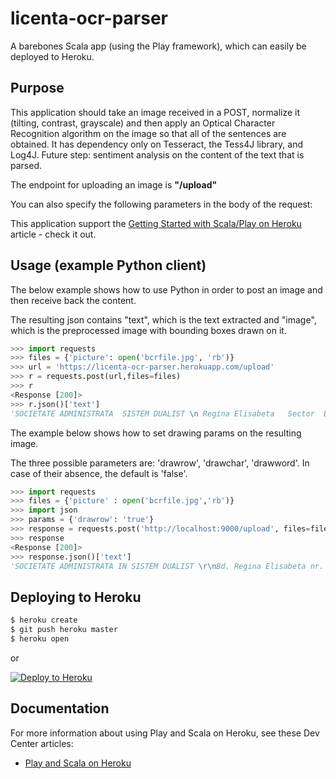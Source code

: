 # licenta-ocr-parser

A barebones Scala app (using the Play framework), which can easily be deployed to Heroku. 

## Purpose 

This application should take an image received in a POST, normalize it (tilting, contrast, grayscale) and then apply an
Optical Character Recognition algorithm on the image so that all of the sentences are obtained. It has dependency only on
Tesseract, the Tess4J library, and Log4J. Future step: sentiment analysis on the content of the text that is parsed.

The endpoint for uploading an image is __"/upload"__

You can also specify the following parameters in the body of the request:


This application support the [Getting Started with Scala/Play on Heroku](https://devcenter.heroku.com/articles/getting-started-with-scala) article - check it out.

## Usage (example Python client)

The below example shows how to use Python in order to post an image and then receive back the content.

The resulting json contains "text", which is the text extracted and "image", which is the preprocessed image with
bounding boxes drawn on it.

```python
>>> import requests
>>> files = {'picture': open('bcrfile.jpg', 'rb')}
>>> url = 'https://licenta-ocr-parser.herokuapp.com/upload'
>>> r = requests.post(url,files=files)
>>> r
<Response [200]>
>>> r.json()['text']
'SOCIETATE ADMINISTRATA  SISTEM DUALIST \n Regina Elisabeta   Sector  Bucuresti, cod 030016 \nInmatriculata  Registrul Comertului: J40/90/1991 \nInmatriculata  Registrul Bancar  RB-PJR-40-008/18.02.1999 \nCod Unic  lnregistrare:  361757 \nlnregistrata  Registrul  evidenta  prelucrarilor de date  ca racter personal sub  3776  377 \nCapital Social:  62534161450 lei \nSWIFT: RNCB   Site: www.bcr.ro; Email: contact.center@bcr.ro \nWOBCRT 0800.801 .BCR (0800801227), apelabil gratuit din orice retea nationala; \n+4021 407   apelabil din strainatate  tarif normal. \n efectuarea  operatiuni  carduri bancare   1667019 \n'
```

The example below shows how to set drawing params on the resulting image. 

The three possible parameters are: 'drawrow', 'drawchar', 'drawword'. In case of their absence, the default is 'false'.

```python
>>> import requests
>>> files = {'picture' : open('bcrfile.jpg','rb')}
>>> import json
>>> params = {'drawrow': 'true'}
>>> response = requests.post('http://localhost:9000/upload', files=files,data=params)
>>> response
<Response [200]>
>>> response.json()['text']
'SOCIETATE ADMINISTRATA IN SISTEM DUALIST \r\nBd. Regina Elisabeta nr. 51 Sector 31 Bucuresti, cod 030016 \r\nInmatriculata Ia Registrul Comertului: J40/90/1991 \r\nInmatriculata la Registrul Bancar Nr. RB-PJR-40-008/18.02.1999 \r\nCod Unic de lnregistrare: RO 361757 \r\nlnregistrata la Registrul de evidenta a prelucrarilor de date CU ca racter personal sub nr. 3776 si 377 \r\nCapital Social: 4 62534161450 lei \r\nSWIFT: RNCB RO BU; Site: www.bcr.ro; Email: contact.center@bcr.ro \r\nWOBCRT 0800.801 .BCR (0800801227), apelabil gratuit din orice retea nationala; \r\n+4021 407 42 00 apelabil din strainatate Ia tarif normal. \r\ni efectuarea de operatiuni CU carduri bancare nr. l 1667019 \r\n'
```

## Deploying to Heroku

```sh
$ heroku create
$ git push heroku master
$ heroku open
```

or

[![Deploy to Heroku](https://www.herokucdn.com/deploy/button.png)](https://heroku.com/deploy)

## Documentation

For more information about using Play and Scala on Heroku, see these Dev Center articles:

- [Play and Scala on Heroku](https://devcenter.heroku.com/categories/language-support#scala-and-play)

